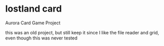 # lostland card
Aurora Card Game Project


this was an old project, but still keep it since I like the file reader and grid, even though this was never tested
